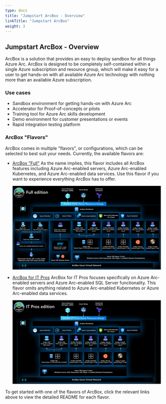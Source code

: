 ```yaml
---
type: docs
title: "Jumpstart ArcBox - Overview"
linkTitle: "Jumpstart ArcBox"
weight: 3
---
```


## Jumpstart ArcBox - Overview

ArcBox is a solution that provides an easy to deploy sandbox for all things Azure Arc. ArcBox is designed to be completely self-contained within a single Azure subscription and resource group, which will make it easy for a user to get hands-on with all available Azure Arc technology with nothing more than an available Azure subscription.

### Use cases

- Sandbox environment for getting hands-on with Azure Arc
- Accelerator for Proof-of-concepts or pilots
- Training tool for Azure Arc skills development
- Demo environment for customer presentations or events
- Rapid integration testing platform

### ArcBox "Flavors"

ArcBox comes in multiple "flavors", or configurations, which can be selected to best suit your needs. Currently, the available flavors are:

- [ArcBox "Full"](https://azurearcjumpstart.io/azure_jumpstart_arcbox/flavors/Full)
    As the name implies, this flavor includes all ArcBox features including Azure Arc-enabled servers, Azure Arc-enabled Kubernetes, and Azure Arc-enabled data services. Use this flavor if you want to experience everything ArcBox has to offer.

    ![ArcBox architecture diagram](./arch_full.png)

- [ArcBox for IT Pros](https://azurearcjumpstart.io/azure_jumpstart_arcbox/flavors/ITPro)
    ArcBox for IT Pros focuses specifically on Azure Arc-enabled servers and Azure Arc-enabled SQL Server functionality. This flavor omits anything related to Azure Arc-enabled Kubernetes or Azure Arc-enabled data services.

    ![ArcBox for IT Pros architecture diagram](./arch_itpro.png)

To get started with one of the flavors of ArcBox, click the relevant links above to view the detailed README for each flavor.
